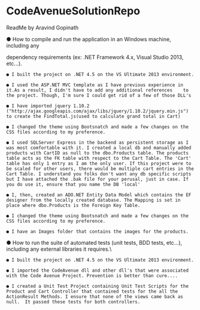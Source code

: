 # CodeAvenueSolutionRepo

ReadMe by Aravind Gopinath

● How to compile and run the application in an Windows machine, including any

dependency requirements (ex: .NET Framework 4.x, Visual Studio 2013, etc...).

	● I built the project on .NET 4.5 on the VS Ultimate 2013 environment.

	● I used the ASP.NET MVC template as I have previous experience in it.As a result, I didn't have to add any additional references    to the project. Though, I'm sure I could get rid of a few of those DLL's

	● I have imported jquery 1.10.2 ("http://ajax.googleapis.com/ajax/libs/jquery/1.10.2/jquery.min.js") to create the FindTotal.js(used to calculate grand total in Cart)
	
	● I changed the theme using Bootsnatch and made a few changes on the CSS files according to my preference. 
	
	● I used SQLServer Express in the backend as persistent storage as I was most comfortable with it. I created a local db and manually added products with CartID as null to the dbo.Products table. The products table acts as the FK table with respect to the Cart Table. The 'Cart' table has only 1 entry as I am the only user. If this project were to be scaled for other users, there would be multiple cart entries in the Cart Table. I understand you folks don't want any db specific scripts but I have attached the .bak file for your perusal, just in case. If you do use it, ensure that you name the DB 'local'
	
	● I, then, created an ADO.NET Entity Data Model which contains the EF designer from the locally created database. The Mapping is set in place where dbo.Products is the Foreign Key Table.
		
	● I changed the theme using Bootsnatch and made a few changes on the CSS files according to my preference. 
	
	● I have an Images folder that contains the images for the products. 




● How to run the suite of automated tests (unit tests, BDD tests, etc...), including any external libraries it requires.\

	● I built the project on .NET 4.5 on the VS Ultimate 2013 environment.
	
	● I imported the CodeAvenue dll and other dll's that were associated with the Code Avenue Project. Prevention is better than cure....
	
	● I created a Unit Test Project containing Unit Test Scripts for the Product and Cart Controller that contained tests for the all the ActionResult Methods. I ensure that none of the views came back as null.  It passed these tests for both controllers. 

	
	
